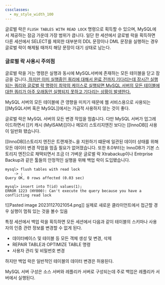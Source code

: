```yaml
---
cssclasses:
  - my_style_width_100
---
```

글로벌 락은 `FLUSH TABLES WITH READ LOCK` 명령으로 획득할 수 있으며, MySQL에서 제공하는 잠금 가운데 가장 범위가 큽니다.
일단 한 세션에서 글로벌 락을 획득하면 다른 세션에서 SELECT를 제외한 대부분의 DDL 문장이나 DML 문장을 실행하는 경우 글로벌 락이 해제될 때까지 해당 문장이 대기 상태로 남는다.

### 글로벌 락 사용시 주의점
글로벌 락을 거는 명령은 실행과 동시에 MySQL서버에 존재하는 모든 테이블을 닫고 잠금을 겁니다.<u> 하지만 이미 실행중인 쿼리에 대해서 완료 전까지 기다리는데 장시간 실행되는 쿼리와 글로벌 락 명령이 최악의 케이스로 실행되면 MySQL 서버의 모든 테이블에 대한 쿼리가 아주 오래동안 실행되지 못하고 기다리는 상황이 발생한다.</u>

MySQL 서버의 모든 테이블에 큰 영향을 미치기 때문에 웹 서비스용으로 사용되는 [[MySQL서버 혹은 MySQL]]에서는 가급적 사용하지 않는 것이 좋다. 

글로벌 락은 MySQL 서버의 모든 변경 작업을 멈춥니다. 다만 MySQL 서버가 업그레이드하면서 [[키 캐시 (MyISAM)]]이나 메모리 스토리지엔진 보다는 [[InnoDB]] 사용이 일반화 됐습니다.

[[InnoDB]]스토리지 엔진은 트랜재겻ㄴ을 지원하기 떄문에 일관된 데이터 상태를 위해 모든 데이터 변경 작업을 멈출 필요가 없어졌습니다. 또한 8.0부터는 InnoDB가 기본 스토리지 엔진으로 채택되면서 조금 더 가벼운 글로벌 락 Xtrabackup이나 Entrprise Backup과 같은 툴들의 안정적인 실행을 위해 백업 락이 도입됐습니다.

```mysql
mysql> flush tables with read lock
    -> ;
Query OK, 0 rows affected (0.03 sec)

mysql> insert into T(id) values(1);
ERROR 1223 (HY000): Can't execute the query because you have a conflicting read lock
```
![[Pasted image 20231127021054.png]]
실제로 새로운 클라이언트에서 접근할 경우 실행이 멈춰 있는 것을 볼수 있음

특정 세션에서 백업 락을 획득하면 모든 세션에서 다음과 같이 테이블의 스키마나 사용자의 인증 관련 정보를 변경할 수 없게 된다.
- 데이터베이스 및 테이블 등 모든 객체 생성 및 변경, 삭제
- REPAIR TABLE과 OPTIMIZE TABLE 명령
- 사용자 관리 및 비밀번호 변경

하지만 백업 락은 일반적인 테이블의 데이터 변경은 허용된다. 

MySQL 서버 구성은 소스 서버와 레플리카 서버로 구성되는데 주로 백업은 레플리카 서버에서 실행된다.
